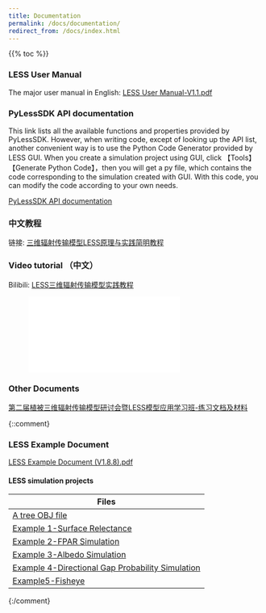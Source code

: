 ```yaml
---
title: Documentation
permalink: /docs/documentation/
redirect_from: /docs/index.html
---
```


{{% toc %}}


### LESS User Manual
The major user manual in English:
[LESS User Manual-V1.1.pdf](http://lessrt.org/Attachments/LESS_User_Manual-V1.1.pdf)

### PyLessSDK API documentation
This link lists all the available functions and properties provided by PyLessSDK. However, when writing code, except of 
looking up the API list, another convenient way is to use the Python Code Generator provided by LESS GUI. When you create
a simulation project using GUI, click 【Tools】【Generate Python Code】，then you will get a py file, which contains the code corresponding to the simulation created with GUI. With this code, you can modify the code according to your own needs. 

[PyLessSDK API documentation](https://lessrt.org/sdk_api_doc/index.html)

### 中文教程

链接: [三维辐射传输模型LESS原理与实践简明教程](https://pan.baidu.com/s/1ZraBG3yFZaePlqjxKEr4Zw?pwd=6bg7)

### Video tutorial （中文）

Bilibili: [LESS三维辐射传输模型实践教程](https://www.bilibili.com/video/BV1Po4y1R7ys/)

<figure class="video_container">
<iframe src="//player.bilibili.com/player.html?aid=374298277&bvid=BV1Po4y1R7ys&cid=305199913&page=1" scrolling="no" border="0" frameborder="no" framespacing="0" allowfullscreen="true"> </iframe>
</figure>

### Other Documents
[第二届植被三维辐射传输模型研讨会暨LESS模型应用学习班-练习文档及材料](https://pan.baidu.com/s/1bjuA82egPU2GKq3WWT_YRg?pwd=uq0e)

{::comment}
### LESS Example Document

[LESS Example Document (V1.8.8).pdf](http://lessrt.org/Attachments/LESS_Example_Document_V1.8.8.pdf)

#### LESS simulation projects

| Files |
| ------ |
| [A tree OBJ file](http://lessrt.org/Attachments/OBJ_File.zip) | 
| [Example 1-Surface Relectance](http://lessrt.org/Attachments/Example1-Surface_reflectance.zip) |
| [Example 2-FPAR Simulation](http://lessrt.org/Attachments/Example2-fPAR.zip) |
| [Example 3-Albedo Simulation](http://lessrt.org/Attachments/Example3-albedo.zip) |
| [Example 4-Directional Gap Probability Simulation](http://lessrt.org/Attachments/Example4-directional_gap_probability.zip) |
| [Example5-Fisheye](http://lessrt.org/Attachments/Example5-Fisheye.zip)|
{:/comment}
